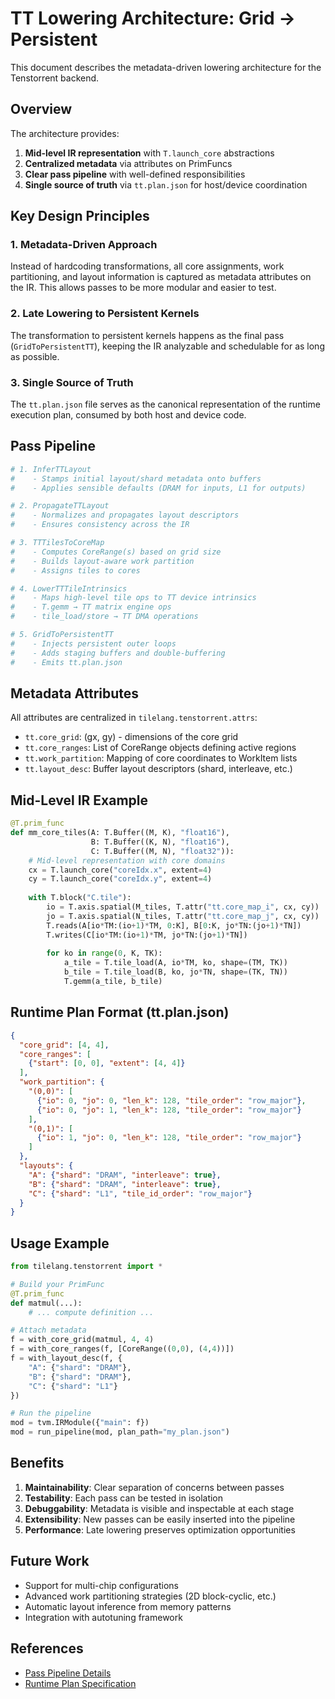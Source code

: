 # TT Lowering Architecture: Grid → Persistent

This document describes the metadata-driven lowering architecture for the Tenstorrent backend.

## Overview

The architecture provides:
1. **Mid-level IR representation** with `T.launch_core` abstractions
2. **Centralized metadata** via attributes on PrimFuncs
3. **Clear pass pipeline** with well-defined responsibilities
4. **Single source of truth** via `tt.plan.json` for host/device coordination

## Key Design Principles

### 1. Metadata-Driven Approach
Instead of hardcoding transformations, all core assignments, work partitioning, and layout information is captured as metadata attributes on the IR. This allows passes to be more modular and easier to test.

### 2. Late Lowering to Persistent Kernels
The transformation to persistent kernels happens as the final pass (`GridToPersistentTT`), keeping the IR analyzable and schedulable for as long as possible.

### 3. Single Source of Truth
The `tt.plan.json` file serves as the canonical representation of the runtime execution plan, consumed by both host and device code.

## Pass Pipeline

```python
# 1. InferTTLayout
#    - Stamps initial layout/shard metadata onto buffers
#    - Applies sensible defaults (DRAM for inputs, L1 for outputs)

# 2. PropagateTTLayout  
#    - Normalizes and propagates layout descriptors
#    - Ensures consistency across the IR

# 3. TTTilesToCoreMap
#    - Computes CoreRange(s) based on grid size
#    - Builds layout-aware work partition
#    - Assigns tiles to cores

# 4. LowerTTTileIntrinsics
#    - Maps high-level tile ops to TT device intrinsics
#    - T.gemm → TT matrix engine ops
#    - tile_load/store → TT DMA operations

# 5. GridToPersistentTT
#    - Injects persistent outer loops
#    - Adds staging buffers and double-buffering
#    - Emits tt.plan.json
```

## Metadata Attributes

All attributes are centralized in `tilelang.tenstorrent.attrs`:

- `tt.core_grid`: (gx, gy) - dimensions of the core grid
- `tt.core_ranges`: List of CoreRange objects defining active regions
- `tt.work_partition`: Mapping of core coordinates to WorkItem lists
- `tt.layout_desc`: Buffer layout descriptors (shard, interleave, etc.)

## Mid-Level IR Example

```python
@T.prim_func
def mm_core_tiles(A: T.Buffer((M, K), "float16"),
                  B: T.Buffer((K, N), "float16"),
                  C: T.Buffer((M, N), "float32")):
    # Mid-level representation with core domains
    cx = T.launch_core("coreIdx.x", extent=4)
    cy = T.launch_core("coreIdx.y", extent=4)
    
    with T.block("C.tile"):
        io = T.axis.spatial(M_tiles, T.attr("tt.core_map_i", cx, cy))
        jo = T.axis.spatial(N_tiles, T.attr("tt.core_map_j", cx, cy))
        T.reads(A[io*TM:(io+1)*TM, 0:K], B[0:K, jo*TN:(jo+1)*TN])
        T.writes(C[io*TM:(io+1)*TM, jo*TN:(jo+1)*TN])
        
        for ko in range(0, K, TK):
            a_tile = T.tile_load(A, io*TM, ko, shape=(TM, TK))
            b_tile = T.tile_load(B, ko, jo*TN, shape=(TK, TN))
            T.gemm(a_tile, b_tile)
```

## Runtime Plan Format (tt.plan.json)

```json
{
  "core_grid": [4, 4],
  "core_ranges": [
    {"start": [0, 0], "extent": [4, 4]}
  ],
  "work_partition": {
    "(0,0)": [
      {"io": 0, "jo": 0, "len_k": 128, "tile_order": "row_major"},
      {"io": 0, "jo": 1, "len_k": 128, "tile_order": "row_major"}
    ],
    "(0,1)": [
      {"io": 1, "jo": 0, "len_k": 128, "tile_order": "row_major"}
    ]
  },
  "layouts": {
    "A": {"shard": "DRAM", "interleave": true},
    "B": {"shard": "DRAM", "interleave": true},
    "C": {"shard": "L1", "tile_id_order": "row_major"}
  }
}
```

## Usage Example

```python
from tilelang.tenstorrent import *

# Build your PrimFunc
@T.prim_func
def matmul(...):
    # ... compute definition ...

# Attach metadata
f = with_core_grid(matmul, 4, 4)
f = with_core_ranges(f, [CoreRange((0,0), (4,4))])
f = with_layout_desc(f, {
    "A": {"shard": "DRAM"}, 
    "B": {"shard": "DRAM"},
    "C": {"shard": "L1"}
})

# Run the pipeline
mod = tvm.IRModule({"main": f})
mod = run_pipeline(mod, plan_path="my_plan.json")
```


## Benefits

1. **Maintainability**: Clear separation of concerns between passes
2. **Testability**: Each pass can be tested in isolation
3. **Debuggability**: Metadata is visible and inspectable at each stage
4. **Extensibility**: New passes can be easily inserted into the pipeline
5. **Performance**: Late lowering preserves optimization opportunities

## Future Work

- Support for multi-chip configurations
- Advanced work partitioning strategies (2D block-cyclic, etc.)
- Automatic layout inference from memory patterns
- Integration with autotuning framework

## References

- [Pass Pipeline Details](passes/pipeline.md)
- [Runtime Plan Specification](RUNTIME_PLAN.md)
